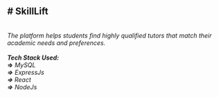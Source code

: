 <h2># SkillLift</h2> <br/>
<i>The platform helps students find highly qualified tutors that match their academic needs and preferences.</i> <br/> <br/>
<b><i>Tech Stack Used:</i></b><br/>
<b>=></b> <i>MySQL<br/>
<b>=></b> ExpressJs <br/>
<b>=> </b>React <br/>
<b>=></b> NodeJs</i>
